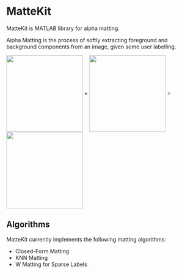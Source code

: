 MatteKit
========

MatteKit is MATLAB library for alpha matting.

Alpha Matting is the process of softly extracting foreground and background components from an image, given some user labelling.

<img src="https://raw.githubusercontent.com/sjtrny/MatteKit/master/GT01.png" align = "center" width="200px"/>   +   <img src="https://raw.githubusercontent.com/sjtrny/MatteKit/master/GT01_tri.png" align = "center" width="200px"/>   =   <img src="https://raw.githubusercontent.com/sjtrny/MatteKit/master/GT01_truth.png" align = "center" width="200px"/>

Algorithms
---------

MatteKit currently implements the following matting algorithms:

- Closed-Form Matting
- KNN Matting
- W Matting for Sparse Labels
